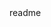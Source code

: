 <snippet>
  <content><![CDATA[
# ${1:Project 2}
TODO: Write a project description
## Installation
TODO: Describe the installation process
## Usage
TODO: Write usage instructions
## Credits
Daniel D'Souza
Rolando Garcia
James Hutchins
]]></content>
  <tabTrigger>readme</tabTrigger>
</snippet>
